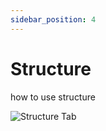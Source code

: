 ```yaml
---
sidebar_position: 4
---
```


# Structure

how to use structure


![Structure Tab](/assets/images/draw_structure.png)